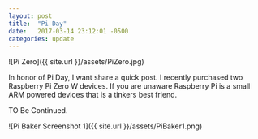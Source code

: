 ```yaml
---
layout: post
title:  "Pi Day"
date:   2017-03-14 23:12:01 -0500
categories: update
---
```


![Pi Zero]({{ site.url }}/assets/PiZero.jpg)


In honor of Pi Day, I want share a quick post.
 I recently purchased two Raspberry Pi Zero W devices. If you are unaware Raspberry Pi is a small ARM powered devices that is a tinkers best friend.

 TO Be Continued.



![Pi Baker Screenshot 1]({{ site.url }}/assets/PiBaker1.png)
